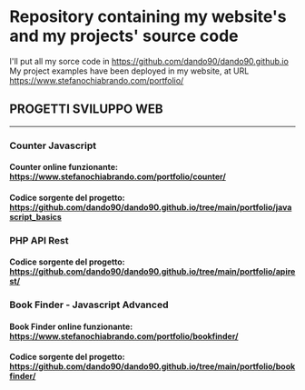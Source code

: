 # Repository containing my website's and my projects' source code 
I'll put all my sorce code in https://github.com/dando90/dando90.github.io
My project examples have been deployed in my website, at URL https://www.stefanochiabrando.com/portfolio/

## PROGETTI SVILUPPO WEB
***
### Counter Javascript
#### Counter online funzionante: https://www.stefanochiabrando.com/portfolio/counter/
#### Codice sorgente del progetto: https://github.com/dando90/dando90.github.io/tree/main/portfolio/javascript_basics
### PHP API Rest
#### Codice sorgente del progetto: https://github.com/dando90/dando90.github.io/tree/main/portfolio/apirest/
### Book Finder - Javascript Advanced
#### Book Finder online funzionante: https://www.stefanochiabrando.com/portfolio/bookfinder/
#### Codice sorgente del progetto: https://github.com/dando90/dando90.github.io/tree/main/portfolio/bookfinder/